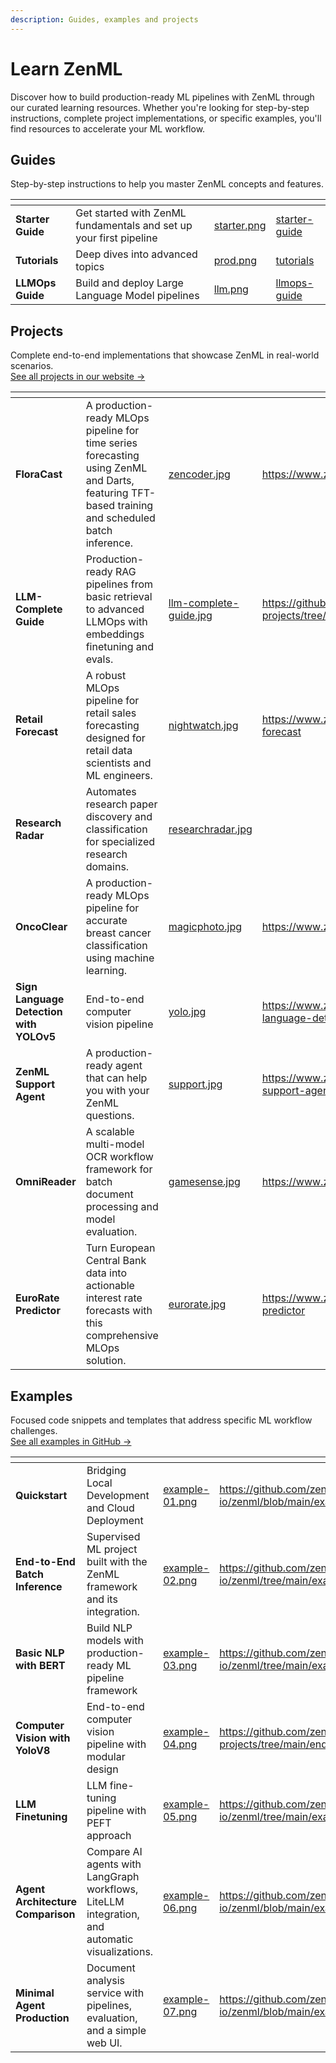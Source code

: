 ```yaml
---
description: Guides, examples and projects
---
```


# Learn ZenML

Discover how to build production-ready ML pipelines with ZenML through our curated learning resources. Whether you're looking for step-by-step instructions, complete project implementations, or specific examples, you'll find resources to accelerate your ML workflow.

## Guides

Step-by-step instructions to help you master ZenML concepts and features.

<table data-view="cards"><thead><tr><th></th><th></th><th data-hidden data-card-cover data-type="files"></th><th data-hidden data-card-target data-type="content-ref"></th></tr></thead><tbody><tr><td><strong>Starter Guide</strong></td><td>Get started with ZenML fundamentals and set up your first pipeline</td><td><a href=".gitbook/assets/starter.png">starter.png</a></td><td><a href="starter-guide/">starter-guide</a></td></tr><tr><td><strong>Tutorials</strong></td><td>Deep dives into advanced topics</td><td><a href=".gitbook/assets/prod.png">prod.png</a></td><td><a href="tutorial/organizing-pipelines-and-models.md">tutorials</a></td></tr><tr><td><strong>LLMOps Guide</strong></td><td>Build and deploy Large Language Model pipelines</td><td><a href=".gitbook/assets/llm.png">llm.png</a></td><td><a href="llmops-guide/">llmops-guide</a></td></tr></tbody></table>

## Projects

Complete end-to-end implementations that showcase ZenML in real-world scenarios.\
[See all projects in our website →](https://www.zenml.io/projects)

<table data-view="cards"><thead><tr><th></th><th></th><th data-hidden data-card-cover data-type="files"></th><th data-hidden data-card-target data-type="content-ref"></th></tr></thead><tbody><tr><td><strong>FloraCast</strong></td><td>A production-ready MLOps pipeline for time series forecasting using ZenML and Darts, featuring TFT-based training and scheduled batch inference.</td><td><a href=".gitbook/assets/zencoder.jpg">zencoder.jpg</a></td><td><a href="https://www.zenml.io/projects/floracast">https://www.zenml.io/projects/floracast</a></td></tr><tr><td><strong>LLM-Complete Guide</strong></td><td>Production-ready RAG pipelines from basic retrieval to advanced LLMOps with embeddings finetuning and evals.</td><td><a href=".gitbook/assets/llm-complete-guide.jpg">llm-complete-guide.jpg</a></td><td><a href="https://github.com/zenml-io/zenml-projects/tree/main/llm-complete-guide">https://github.com/zenml-io/zenml-projects/tree/main/llm-complete-guide</a></td></tr><tr><td><strong>Retail Forecast</strong></td><td>A robust MLOps pipeline for retail sales forecasting designed for retail data scientists and ML engineers.</td><td><a href=".gitbook/assets/nightwatch.jpg">nightwatch.jpg</a></td><td><a href="https://www.zenml.io/projects/retail-forecast">https://www.zenml.io/projects/retail-forecast</a></td></tr><tr><td><strong>Research Radar</strong></td><td>Automates research paper discovery and classification for specialized research domains.</td><td><a href=".gitbook/assets/researchradar.jpg">researchradar.jpg</a></td><td></td></tr><tr><td><strong>OncoClear</strong></td><td>A production-ready MLOps pipeline for accurate breast cancer classification using machine learning.</td><td><a href=".gitbook/assets/magicphoto.jpg">magicphoto.jpg</a></td><td><a href="https://www.zenml.io/projects/oncoclear">https://www.zenml.io/projects/oncoclear</a></td></tr><tr><td><strong>Sign Language Detection with YOLOv5</strong></td><td>End-to-end computer vision pipeline</td><td><a href=".gitbook/assets/yolo.jpg">yolo.jpg</a></td><td><a href="https://www.zenml.io/projects/sign-language-detection-with-yolov5">https://www.zenml.io/projects/sign-language-detection-with-yolov5</a></td></tr><tr><td><strong>ZenML Support Agent</strong></td><td>A production-ready agent that can help you with your ZenML questions.</td><td><a href=".gitbook/assets/support.jpg">support.jpg</a></td><td><a href="https://www.zenml.io/projects/zenml-support-agent">https://www.zenml.io/projects/zenml-support-agent</a></td></tr><tr><td><strong>OmniReader</strong></td><td>A scalable multi-model OCR workflow framework for batch document processing and model evaluation.</td><td><a href=".gitbook/assets/gamesense.jpg">gamesense.jpg</a></td><td><a href="https://www.zenml.io/projects/omnireader">https://www.zenml.io/projects/omnireader</a></td></tr><tr><td><strong>EuroRate Predictor</strong></td><td>Turn European Central Bank data into actionable interest rate forecasts with this comprehensive MLOps solution.</td><td><a href=".gitbook/assets/eurorate.jpg">eurorate.jpg</a></td><td><a href="https://www.zenml.io/projects/eurorate-predictor">https://www.zenml.io/projects/eurorate-predictor</a></td></tr></tbody></table>

## Examples

Focused code snippets and templates that address specific ML workflow challenges.\
[See all examples in GitHub →](https://github.com/zenml-io/zenml-projects)

<table data-view="cards"><thead><tr><th></th><th></th><th data-hidden data-card-cover data-type="files"></th><th data-hidden data-card-target data-type="content-ref"></th></tr></thead><tbody><tr><td><strong>Quickstart</strong></td><td>Bridging Local Development and Cloud Deployment</td><td><a href=".gitbook/assets/example-01.png">example-01.png</a></td><td><a href="https://github.com/zenml-io/zenml/blob/main/examples/quickstart">https://github.com/zenml-io/zenml/blob/main/examples/quickstart</a></td></tr><tr><td><strong>End-to-End Batch Inference</strong></td><td>Supervised ML project built with the ZenML framework and its integration.</td><td><a href=".gitbook/assets/example-02.png">example-02.png</a></td><td><a href="https://github.com/zenml-io/zenml/tree/main/examples/e2e">https://github.com/zenml-io/zenml/tree/main/examples/e2e</a></td></tr><tr><td><strong>Basic NLP with BERT</strong></td><td>Build NLP models with production-ready ML pipeline framework</td><td><a href=".gitbook/assets/example-03.png">example-03.png</a></td><td><a href="https://github.com/zenml-io/zenml/tree/main/examples/e2e_nlp">https://github.com/zenml-io/zenml/tree/main/examples/e2e_nlp</a></td></tr><tr><td><strong>Computer Vision with YoloV8</strong></td><td>End-to-end computer vision pipeline with modular design</td><td><a href=".gitbook/assets/example-04.png">example-04.png</a></td><td><a href="https://github.com/zenml-io/zenml-projects/tree/main/end-to-end-computer-vision">https://github.com/zenml-io/zenml-projects/tree/main/end-to-end-computer-vision</a></td></tr><tr><td><strong>LLM Finetuning</strong></td><td>LLM fine-tuning pipeline with PEFT approach</td><td><a href=".gitbook/assets/example-05.png">example-05.png</a></td><td><a href="https://github.com/zenml-io/zenml/tree/main/examples/llm_finetuning">https://github.com/zenml-io/zenml/tree/main/examples/llm_finetuning</a></td></tr><tr><td><strong>Agent Architecture Comparison</strong></td><td>Compare AI agents with LangGraph workflows, LiteLLM integration, and automatic visualizations.</td><td><a href=".gitbook/assets/example-06.png">example-06.png</a></td><td><a href="https://github.com/zenml-io/zenml/blob/main/examples/agent_comparison">https://github.com/zenml-io/zenml/blob/main/examples/agent_comparison</a></td></tr><tr><td><strong>Minimal Agent Production</strong></td><td>Document analysis service with pipelines, evaluation, and a simple web UI.</td><td><a href=".gitbook/assets/example-07.png">example-07.png</a></td><td><a href="https://github.com/zenml-io/zenml/blob/main/examples/minimal_agent_production">https://github.com/zenml-io/zenml/blob/main/examples/minimal_agent_production</a></td></tr></tbody></table>
